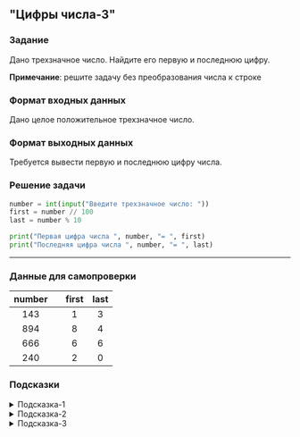 ## "Цифры числа-3"

### Задание

Дано трехзначное число. Найдите его первую и последнюю цифру.

**Примечание**: решите задачу без преобразования числа к строке

### Формат входных данных

Дано целое положительное трехзначное число.

### Формат выходных данных

Требуется вывести первую и последнюю цифру числа.

### Решение задачи

```python
number = int(input("Введите трехзначное число: "))
first = number // 100
last = number % 10

print("Первая цифра числа ", number, "= ", first)
print("Последняя цифра числа ", number, "= ", last)
```

---

### Данные для самопроверки
|  number  | |   first   |  last    |
| :---: | ---| :---: | :---: | 
|   143   | |   1  |   3  |
|   894   | |   8  |   4  |
|   666  |  |   6  |   6  |
|   240  |  |   2  |   0  |

### Подсказки

<details>
<summary>Подсказка-1</summary>
Воспользуйтесь операцией %(остаток от деления) и //(целочисленное деление)
</details>

<details>
<summary>Подсказка-2</summary>
Посмотрите результаты выражений(например, в <i>python-shell</i>): <br> 
<b>12 % 10</b> <br>
<b>45 % 10</b> <br>
<b>237 % 10</b> <br>
<b>237 % 100</b> <br>
</details>

<details>
<summary>Подсказка-3</summary>
Посмотрите результаты выражений(например, в <i>python-shell</i>): <br> 
<b>69 // 10</b> <br>
<b>1234 // 10</b> <br>
<b>1234 // 100</b> <br>
<b>1234 // 1000</b> <br>
</details>
